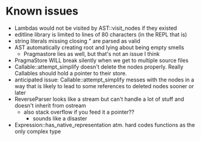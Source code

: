 # Known issues

- Lambdas would not be visited by AST::visit_nodes if they existed
- editline library is limited to lines of 80 characters (in the REPL that is)
- string literals missing closing \" are parsed as valid
- AST automatically creating root and lying about being empty smells
    - Pragmastore lies as well, but that's not an issue I think
- PragmaStore WILL break silently when we get to multiple source files
- Callable::attempt_simplify doesn't delete the nodes properly. Really Callables should hold a pointer to their store.
- anticipated issue: Callable::attempt_simplify messes with the nodes in a way that is likely to lead to some references to deleted nodes sooner or later
- ReverseParser looks like a stream but can't handle a lot of stuff and doesn't inherit from ostream
    - also stack overflow if you feed it a pointer??
        - sounds like a disaster
- Expression::has_native_representation atm. hard codes functions as the only complex type